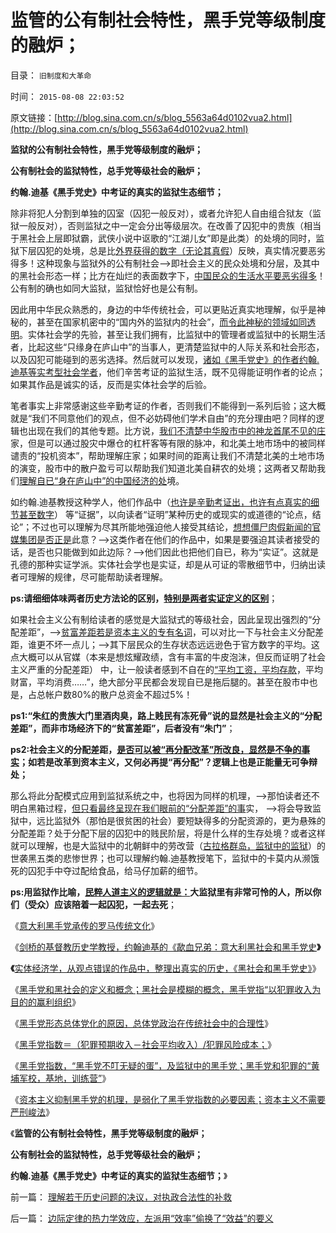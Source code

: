 # 监管的公有制社会特性，黑手党等级制度的融炉；

目录： `旧制度和大革命` 

时间： `2015-08-08 22:03:52` 

原文链接：[http://blog.sina.com.cn/s/blog_5563a64d0102vua2.html](http://blog.sina.com.cn/s/blog_5563a64d0102vua2.html)

**监狱的公有制社会特性，黑手党等级制度的融炉；**

**公有制社会的监狱特性，总手党等级社会的融炉；**

**约翰.迪基《黑手党史》中考证的真实的监狱生态细节；**

除非将犯人分割到单独的囚室（囚犯一般反对），或者允许犯人自由组合狱友（监狱一般反对），否则监狱之中一定会分出等级层次。在改善了囚犯中的贵族（相当于黑社会上层即狱霸，武侠小说中讴歌的“江湖儿女”即是此类）的处境的同时，监狱下层囚犯的处境，总是比[外界获得的数字（无论其真假](../../../2014/6/1/如果你说“别的人都比你幸福得多”，原因只能是“你活该”.md)）反映，真实情况要恶劣得多！这种现象与监狱外的公有制社会——>即社会主义的民众处境和分层，及其中的黑社会形态一样；比方在灿烂的表面数字下，[中国民众的生活水平要恶劣得多](../../../2009/7/30/十几亿体制外老百姓的利益由谁呼吁.md)！公有制的确也如同大监狱，监狱恰好也是公有制。

因此用中华民众熟悉的，身边的中华传统社会，可以更贴近真实地理解，似乎是神秘的，甚至在国家机密中的“国内外的监狱内的社会”，[而令此神秘的领域如同透明](../../../2015/7/25/实体社会学整理出真实的《黑社会和黑手党》历史和现实.md)。实体社会学的先验，甚至让我们拥有，比监狱中的管理者或监狱中的长期生活者，比起这些“只缘身在庐山中”的当事人，更清楚监狱中的人际关系和社会形态，以及囚犯可能碰到的恶劣选择。然后就可以发现，[诸如《黑手党史》的作者约翰.迪基等实考型社会学者](../../../2015/7/24/约翰迪基的《歃血兄弟：意大利黑社会和黑手党史》.md)，他们辛苦考证的监狱生活，既不见得能证明作者的论点；如果其作品是诚实的话，反而是实体社会学的后验。

笔者事实上非常感谢这些辛勤考证的作者，否则我们不能得到一系列后验；这大概就是“我们不同意他们的观点，但不必妨碍他们学术自由”的充分理由吧？同样的逻辑也出现在我们的其他专题。比方说，[我们不清楚中华股市中的神龙首尾不见的庄](../../../2015/7/20/股灾总结，股市的“淘金业形态”;.md)家，但是可以通过股灾中爆仓的杠杆客等有限的脉冲，和北美土地市场中的被同样谴责的“投机资本”，帮助理解庄家；如果时间的距离让我们不清楚北美的土地市场的演变，股市中的散户盈亏可以帮助我们知道北美自耕农的处境；这两者又帮助我们[理解自已“身在庐山中”的中国经济的处](../../../2008/10/17/官民二元之经济危机，小民百姓可能无路可逃.md)境。

如约翰.迪基教授这种学人，他们作品中（[也许是辛勤考证出，也许有点真实的细节甚至数字](../../../2010/4/13/历史的细考权威没有“更权威”的发言权.md)）
等“证据”，以向读者“证明”某种历史的或现实的或道德的“论点，结论”；不过也可以理解为尽其所能地强迫他人接受其结论，[想想僵尸肉假新闻的官媒集团是否正是](../../../2015/7/1/为什么说“僵尸肉”是央视炒作的假新闻？.md)此意？——>这类作者在他们的作品中，如果是要强迫其读者接受的话，是否也只能做到如此边际？——>他们因此也把他们自已，称为“实证”。这就是孔德的那种实证学派。实体社会学也是实证，却是从可证的零散细节中，归纳出读者可理解的规律，尽可能帮助读者理解。

**ps:请细细体味两者历史方法论的区别，[特别是两者实证定义的区别](../../../2011/6/15/为什么会“同意，ConcuringOpinion？.md)**；

如果社会主义公有制给读者的感觉是大监狱式的等级社会，因此呈现出强烈的“分配差距”，——>[贫富差距若是资本主义的专有名词](../../../2010/11/4/反垄断情结就是均贫富的民粹情结复贫富差距.md)，可以对比一下与社会主义分配差距，谁更不坏一点儿；——>其下层民众的生存状态远远逊色于官方数字的平均。这点大概可以从官媒（本来是想炫耀政绩，含有丰富的牛皮泡沫，但反而证明了社会主义严重的分配差距）
中，让一般读者感到不自在的[“平均工资，平均存款](../../../2015/6/25/统计局新公布的数字，证实此前造假，及公务员的高工资；.md)，平均财富，平均消费……”，绝大部分平民都会发现自已是拖后腿的。甚至在股市中也是，占总帐户数80%的散户总资金不超过5%！

**ps1:“朱红的贵族大门里酒肉臭，路上贱民有冻死骨”说的显然是社会主义的“分配差距”，而非市场经济下的“贫富差距”，后者没有“朱门”**；

**ps2:社会主义的分配差距，[是否可以被“再分配改革”所改良，显然是不争的事实](../../../2011/5/30/“消除贫富差距”的福利主义制造贫困.md)；如若是改革到资本主义，又何必再提“再分配”？逻辑上也是正能量无可争辩处；**

那么将此分配模式应用到监狱系统之中，也将因为同样的机理，——>那怕读者还不明白黑箱过程，[但只看最终呈现在我们眼前的“分配差距”的事](../../../2011/5/30/不知罪恶真面目，只因身在邪恶中.md)实，
——>将会导致监狱中，远比监狱外（那怕是很贫困的社会）要短缺得多的分配资源的，更为悬殊的分配差距？处于分配下层的囚犯中的贱民阶层，将是什么样的生存处境？或者这样就可以理解，也是大监狱中的北朝鲜中的劳改营（[古拉格群岛，监狱中的监狱](../../../2014/4/2/古拉格群岛的经济学定义是“国家奴隶制”.md)）的世袭黑五类的悲惨世界；也可以理解约翰.迪基教授笔下，监狱中的卡莫内从濒饿死的囚犯手中夺过配给食品，给马仔加薪的细节。

**ps:用监狱作比喻，[民粹人道主义的逻辑就是：](../../../2014/3/2/公有制困境的公有制囚徒的囚徒博弈.md)大监狱里有非常可怜的人，所以你们（受众）应该陪着一起囚犯，一起去死**；

《[意大利黑手党承传的罗马传统文化](../../../2015/7/23/意大利黑手党承传的罗马传统文化.md)》

《[剑桥的基督教历史学教授，约翰迪基的《歃血兄弟：意大利黑社会和黑手党史](../../../2015/7/24/约翰迪基的《歃血兄弟：意大利黑社会和黑手党史》.md)**》**

**《**[实体经济学，从观点错误的作品中，整理出真实的历史，《黑社会和黑手党史》](../../../2015/7/25/实体社会学整理出真实的《黑社会和黑手党》历史和现实.md)》

《[黑手党和黑社会的定义和概念；黑社会是模糊的概念，黑手党指“以犯罪收入为目的的赢利组织](../../../2015/7/28/黑手党和黑社会的定义，概念，和差异.md)》

《[黑手党形态总体党化的原因，总体党政治在传统社会中的合理性](../../../2015/7/29/黑手党形似总体党，罕做坏事，还玩正义的原因.md)》

《[黑手党指数＝（犯罪预期收入－社会平均收入）/犯罪风险成本；](../../../2015/7/30/黑手党指数，约束各国黑手党的经济规律.md)》

《[黑手党指数，“黑手党不叮无疑的蛋”，及监狱中的黑手党；黑手党和犯罪的“黄埔军校，基地，训练营”](../../../2015/7/31/“黑手党不叮无疑的蛋”及黑手党的“基地，黄埔军校”.md)》

《[资本主义抑制黑手党的机理，是弱化了黑手党指数的必要因素；资本主义不需要严刑峻法](../../../2015/8/7/监狱的社会学模型，why资本主义不需要严刑峻法.md)》

《**监管的公有制社会特性，黑手党等级制度的融炉；**

**公有制社会的监狱特性，总手党等级社会的融炉；**

**约翰.迪基《黑手党史》中考证的真实的监狱生态细节；**》

前一篇： [理解若干历史问题的决议，对执政合法性的补救](../../../2015/10/4/理解若干历史问题的决议，对执政合法性的补救.md)

后一篇： [边际定律的热力学效应，左派用“效率”偷换了“效益”的要义](../../../2015/8/5/边际定律的热力学效应，左派用“效率”偷换了“效益”的要义.md)

